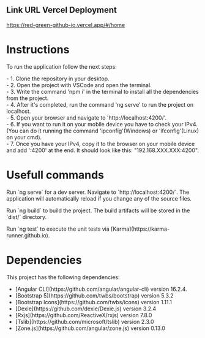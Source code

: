 ## Link URL Vercel Deployment
https://red-green-github-io.vercel.app/#/home

# Instructions
<p>
  To run the application follow the next steps:
</p>

<span>
  - 1. Clone the repository in your desktop.
</span>
<br>
<span>
  - 2. Open the project with VSCode and open the terminal.
</span>
<br>
<span>
  - 3. Write the command 'npm i' in the terminal to install all the dependencies from the project.
</span>
<br>
<span>
  - 4. After it's completed, run the command 'ng serve' to run the project on localhost.
</span>
<br>
<span>
  - 5. Open your browser and navigate to 'http://localhost:4200/'.
</span>
<br>
<span>
  - 6. If you want to run it on your mobile device you have to check your IPv4. (You can do it running the command 'ipconfig'(Windows) or 'ifconfig'(Linux)  on your cmd).
</span>
<br>
<span>
  - 7. Once you have your IPv4, copy it to the browser on your mobile device and add ':4200' at the end. It should look like this: "192.168.XXX.XXX:4200".
</span>


# Usefull commands
<p>Run `ng serve` for a dev server. Navigate to `http://localhost:4200/`. The application will automatically reload if you change any of the source files.</p>
<p>Run `ng build` to build the project. The build artifacts will be stored in the `dist/` directory.</p>
<p>Run `ng test` to execute the unit tests via [Karma](https://karma-runner.github.io).</p>

# Dependencies
This project has the following dependencies:
<ul>
  <li>[Angular CLI](https://github.com/angular/angular-cli) version 16.2.4.</li>
  <li>[Bootstrap 5](https://github.com/twbs/bootstrap) version 5.3.2</li>
  <li>[Bootstrap Icons](https://github.com/twbs/icons) version 1.11.1</li>
  <li>[Dexie](https://github.com/dexie/Dexie.js) version 3.2.4</li>
  <li>[Rxjs](https://github.com/ReactiveX/rxjs) version 7.8.0</li>
  <li>[Tslib](https://github.com/microsoft/tslib) version 2.3.0</li>
  <li>[Zone.js](https://github.com/angular/zone.js) version 0.13.0</li>
<ul>








